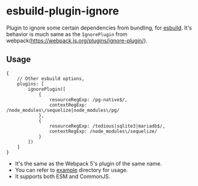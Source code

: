 # esbuild-plugin-ignore
Plugin to ignore some certain dependencies from bundling, for [esbuild](https://esbuild.github.io/). It's behavior is much same as the `IgnorePlugin` from webpack(https://webpack.js.org/plugins/ignore-plugin/).

## Usage
```
{
	// Other esbuild options,
	plugins: [
		ignorePlugin([
			{
				resourceRegExp: /pg-native$/,
				contextRegExp: /node_modules\/sequelize|node_modules\/pg/
			},
			{
				resourceRegExp: /tedious|sqlite3|mariadb$/,
				contextRegExp: /node_modules\/sequelize/
			}
		])
	]
}
```

* It's the same as the Webpack 5's plugin of the same name.
* You can refer to [example](./example) directory for usage.
* It supports both ESM and CommonJS.
